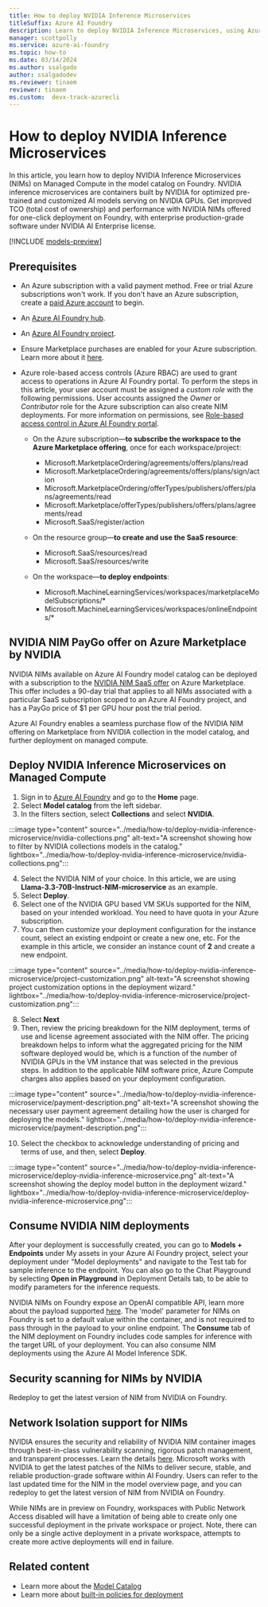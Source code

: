```yaml
---
title: How to deploy NVIDIA Inference Microservices
titleSuffix: Azure AI Foundry
description: Learn to deploy NVIDIA Inference Microservices, using Azure AI Foundry.
manager: scottpolly
ms.service: azure-ai-foundry
ms.topic: how-to
ms.date: 03/14/2024
ms.author: ssalgado
author: ssalgadodev
ms.reviewer: tinaem
reviewer: tinaem
ms.custom:  devx-track-azurecli
---
```


# How to deploy NVIDIA Inference Microservices

In this article, you learn how to deploy NVIDIA Inference Microservices (NIMs) on Managed Compute in the model catalog on Foundry​. NVIDIA inference microservices are containers built by NVIDIA for optimized pre-trained and customized AI models serving on NVIDIA GPUs​. 
Get improved TCO (total cost of ownership) and performance with NVIDIA NIMs offered for one-click deployment on Foundry, with enterprise production-grade software under NVIDIA AI Enterprise license. 

[!INCLUDE [models-preview](../includes/models-preview.md)]

## Prerequisites

- An Azure subscription with a valid payment method. Free or trial Azure subscriptions won't work. If you don't have an Azure subscription, create a [paid Azure account](https://azure.microsoft.com/pricing/purchase-options/pay-as-you-go) to begin.

- An [Azure AI Foundry hub](create-azure-ai-resource.md).

- An [Azure AI Foundry project](create-projects.md).

- Ensure Marketplace purchases are enabled for your Azure subscription. Learn more about it [here](/azure/cost-management-billing/manage/enable-marketplace-purchases).

- Azure role-based access controls (Azure RBAC) are used to grant access to operations in Azure AI Foundry portal. To perform the steps in this article, your user account must be assigned a _custom role_ with the following permissions. User accounts assigned the _Owner_ or _Contributor_ role for the Azure subscription can also create NIM deployments. For more information on permissions, see [Role-based access control in Azure AI Foundry portal](../concepts/rbac-ai-foundry.md).

    -	On the Azure subscription—**to subscribe the workspace to the Azure Marketplace offering**, once for each workspace/project:
        -	Microsoft.MarketplaceOrdering/agreements/offers/plans/read
        -	Microsoft.MarketplaceOrdering/agreements/offers/plans/sign/action
        -	Microsoft.MarketplaceOrdering/offerTypes/publishers/offers/plans/agreements/read
        -	Microsoft.Marketplace/offerTypes/publishers/offers/plans/agreements/read
        -	Microsoft.SaaS/register/action

    -	On the resource group—**to create and use the SaaS resource**:
        -   Microsoft.SaaS/resources/read
        -	Microsoft.SaaS/resources/write

    -	On the workspace—**to deploy endpoints**:
        -	Microsoft.MachineLearningServices/workspaces/marketplaceModelSubscriptions/*
        -	Microsoft.MachineLearningServices/workspaces/onlineEndpoints/* 


## NVIDIA NIM PayGo offer on Azure Marketplace by NVIDIA

 NVIDIA NIMs available on Azure AI Foundry model catalog can be deployed with a subscription to the [NVIDIA NIM SaaS offer](https://aka.ms/nvidia-nims-plan) on Azure Marketplace. This offer includes a 90-day trial that applies to all NIMs associated with a particular SaaS subscription scoped to an Azure AI Foundry project, and has a PayGo price of $1 per GPU hour post the trial period. 

 Azure AI Foundry enables a seamless purchase flow of the NVIDIA NIM offering on Marketplace from NVIDIA collection in the model catalog, and further deployment on managed compute.

## Deploy NVIDIA Inference Microservices on Managed Compute

1. Sign in to [Azure AI Foundry](https://ai.azure.com) and go to the **Home** page.
2. Select **Model catalog** from the left sidebar.
3. In the filters section, select **Collections** and select **NVIDIA**.

:::image type="content" source="../media/how-to/deploy-nvidia-inference-microservice/nvidia-collections.png" alt-text="A screenshot showing how to filter by NVIDIA collections models in the catalog." lightbox="../media/how-to/deploy-nvidia-inference-microservice/nvidia-collections.png":::  

4. Select the NVIDIA NIM of your choice. In this article, we are using **Llama-3.3-70B-Instruct-NIM-microservice** as an example.
5. Select **Deploy**.
6. Select one of the NVIDIA GPU based VM SKUs supported for the NIM, based on your intended workload. You need to have quota in your Azure subscription.
7. You can then customize your deployment configuration for the instance count, select an existing endpoint or create a new one, etc. For the example in this article, we consider an instance count of **2** and create a new endpoint. 

:::image type="content" source="../media/how-to/deploy-nvidia-inference-microservice/project-customization.png" alt-text="A screenshot showing project customization options in the deployment wizard." lightbox="../media/how-to/deploy-nvidia-inference-microservice/project-customization.png"::: 

8. Select **Next**
9. Then, review the pricing breakdown for the NIM deployment, terms of use and license agreement associated with the NIM offer. The pricing breakdown helps to inform what the aggregated pricing for the NIM software deployed would be, which is a function of the number of NVIDIA GPUs in the VM instance that was selected in the previous steps. In addition to the applicable NIM software price, Azure Compute charges also applies based on your deployment configuration.

:::image type="content" source="../media/how-to/deploy-nvidia-inference-microservice/payment-description.png" alt-text="A screenshot showing the necessary user payment agreement detailing how the user is charged for deploying the models." lightbox="../media/how-to/deploy-nvidia-inference-microservice/payment-description.png":::  

10. Select the checkbox to acknowledge understanding of pricing and terms of use, and then, select **Deploy**.

:::image type="content" source="../media/how-to/deploy-nvidia-inference-microservice/deploy-nvidia-inference-microservice.png" alt-text="A screenshot showing the deploy model button in the deployment wizard." lightbox="../media/how-to/deploy-nvidia-inference-microservice/deploy-nvidia-inference-microservice.png"::: 


## Consume NVIDIA NIM deployments

After your deployment is successfully created, you can go to **Models + Endpoints** under My assets in your Azure AI Foundry project, select your deployment under "Model deployments" and navigate to the Test tab for sample inference to the endpoint. You can also go to the Chat Playground by selecting **Open in Playground** in Deployment Details tab, to be able to modify parameters for the inference requests.   

NVIDIA NIMs on Foundry expose an OpenAI compatible API, learn more about the payload supported [here](https://docs.nvidia.com/nim/large-language-models/latest/api-reference.html#). The 'model' parameter for NIMs on Foundry is set to a default value within the container, and is not required to pass through in the payload to your online endpoint. The **Consume** tab of the NIM deployment on Foundry includes code samples for inference with the target URL of your deployment. You can also consume NIM deployments using the Azure AI Model Inference SDK. 

## Security scanning for NIMs by NVIDIA


Redeploy to get the latest version of NIM from NVIDIA on Foundry. 

## Network Isolation support for NIMs

NVIDIA ensures the security and reliability of NVIDIA NIM container images through best-in-class vulnerability scanning, rigorous patch management, and transparent processes. Learn the details [here](https://docs.nvidia.com/ai-enterprise/planning-resource/security-for-azure-ai-foundry/latest/introduction.html). Microsoft works with NVIDIA to get the latest patches of the NIMs to deliver secure, stable, and reliable production-grade software within AI Foundry.
Users can refer to the last updated time for the NIM in the model overview page, and you can redeploy to get the latest version of NIM from NVIDIA on Foundry.

While NIMs are in preview on Foundry, workspaces with Public Network Access disabled will have a limitation of being able to create only one successful deployment in the private workspace or project. Note, there can only be a single active deployment in a private workspace, attempts to create more active deployments will end in failure.

## Related content

* Learn more about the [Model Catalog](./model-catalog-overview.md)
* Learn more about [built-in policies for deployment](./built-in-policy-model-deployment.md)
